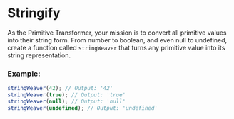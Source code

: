 # Stringify

As the Primitive Transformer, your mission is to convert all primitive values into their string form. From number to boolean, and even null to undefined, create a function called `stringWeaver` that turns any primitive value into its string representation.

### Example:

```js
stringWeaver(42); // Output: '42'
stringWeaver(true); // Output: 'true'
stringWeaver(null); // Output: 'null'
stringWeaver(undefined); // Output: 'undefined'
```
